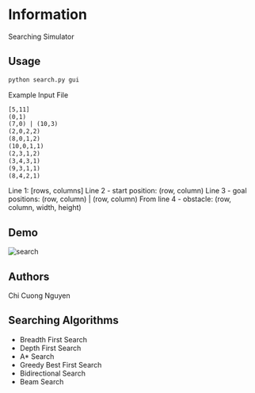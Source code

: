# Information
Searching Simulator

## Usage
```bash
python search.py gui
```

Example Input File
```txt
[5,11]
(0,1)
(7,0) | (10,3)
(2,0,2,2)
(8,0,1,2)
(10,0,1,1)
(2,3,1,2)
(3,4,3,1)
(9,3,1,1)
(8,4,2,1)
```
Line 1: [rows, columns]
Line 2 - start position: (row, column)
Line 3 - goal positions: (row, column) | (row, column)
From line 4 - obstacle: (row, column, width, height)


## Demo
![search](search.gif)

## Authors
Chi Cuong Nguyen

## Searching Algorithms
- Breadth First Search
- Depth First Search
- A* Search
- Greedy Best First Search
- Bidirectional Search
- Beam Search
